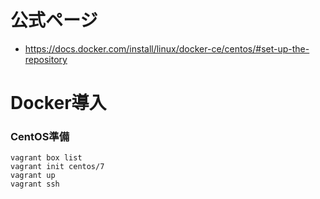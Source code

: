 # 公式ページ
* https://docs.docker.com/install/linux/docker-ce/centos/#set-up-the-repository

# Docker導入
### CentOS準備
```
vagrant box list
vagrant init centos/7
vagrant up
vagrant ssh
```
